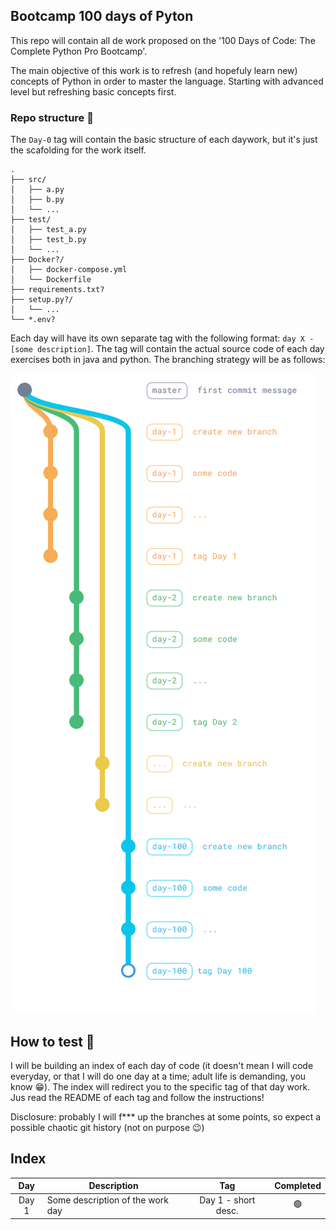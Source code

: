 ## Bootcamp 100 days of Pyton

This repo will contain all de work proposed on the '100 Days of Code: The Complete Python Pro Bootcamp'.

The main objective of this work is to refresh (and hopefuly learn new) concepts of Python in order to master the language. Starting with advanced level but refreshing basic concepts first.

 ### Repo structure 🔱

 The `Day-0` tag will contain the basic structure of each daywork, but it's just the scafolding for the work itself.


<!-- This is for https://tree.nathanfriend.io/ edition

src
  a.py
  b.py
  ...
test
  test_a.py
  test_b.py
  ...
Docker?
  docker-compose.yml
  Dockerfile
requirements.txt?
setup.py?
  ...
*.env?

-->


 ```
.
├── src/
│   ├── a.py
│   ├── b.py
│   └── ...
├── test/
│   ├── test_a.py
│   ├── test_b.py
│   └── ...
├── Docker?/
│   ├── docker-compose.yml
│   └── Dockerfile
├── requirements.txt?
├── setup.py?/
│   └── ...
└── *.env?
  ```

Each day will have its own separate tag with the following format: `day X - [some description]`. The tag will contain the actual source code of each day exercises both in java and python. The branching strategy will be as follows:

![alt text](resources/branching.png)

## How to test 🚀

I will be building an index of each day of code (it doesn't mean I will code everyday, or that I will do one day at a time; adult life is demanding, you know 😁). The index will redirect you to the specific tag of that day work. Jus read the README of each tag and follow the instructions!

Disclosure: probably I will f*** up the branches at some points, so expect a possible chaotic git history (not on purpose 😉)

## Index

| Day | Description | Tag | Completed |
| :--------: | -------- | :--------: | :--------: |
| Day 1  | Some description of the work day  | Day 1 - short desc.  | 🟢 |
